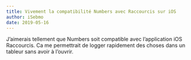 ```yaml
---
title: Vivement la compatibilité Numbers avec Raccourcis sur iOS 
author: iSebmo
date: 2019-05-16
---
```

J’aimerais tellement que Numbers soit compatible avec l’application iOS Raccourcis. Ca me permettrait de logger rapidement des choses dans un tableur sans avoir à l’ouvrir. 
